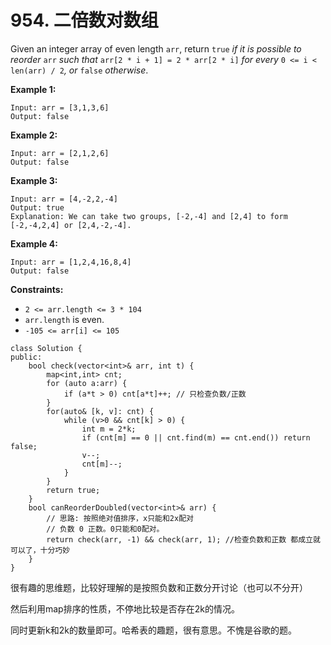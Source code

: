 # 954. 二倍数对数组

Given an integer array of even length `arr`, return `true` _if it is possible to reorder_ `arr` _such that_ `arr[2 * i + 1] = 2 * arr[2 * i]` _for every_ `0 <= i < len(arr) / 2`_, or_ `false` _otherwise_.

**Example 1:**

```
Input: arr = [3,1,3,6]
Output: false
```

**Example 2:**

```
Input: arr = [2,1,2,6]
Output: false
```

**Example 3:**

```
Input: arr = [4,-2,2,-4]
Output: true
Explanation: We can take two groups, [-2,-4] and [2,4] to form [-2,-4,2,4] or [2,4,-2,-4].
```

**Example 4:**

```
Input: arr = [1,2,4,16,8,4]
Output: false
```

**Constraints:**

* `2 <= arr.length <= 3 * 104`
* `arr.length` is even.
* `-105 <= arr[i] <= 105`

```clike
class Solution {
public:
    bool check(vector<int>& arr, int t) {
        map<int,int> cnt;
        for (auto a:arr) {   
            if (a*t > 0) cnt[a*t]++; // 只检查负数/正数
        }
        for(auto& [k, v]: cnt) {
            while (v>0 && cnt[k] > 0) {
                int m = 2*k;
                if (cnt[m] == 0 || cnt.find(m) == cnt.end()) return false;
                v--;
                cnt[m]--;
            }
        }
        return true;
    }
    bool canReorderDoubled(vector<int>& arr) {
        // 思路: 按照绝对值排序，x只能和2x配对
        // 负数 0 正数。0只能和0配对。
        return check(arr, -1) && check(arr, 1); //检查负数和正数 都成立就可以了，十分巧妙
    }
}
```

很有趣的思维题，比较好理解的是按照负数和正数分开讨论（也可以不分开）

然后利用map排序的性质，不停地比较是否存在2k的情况。

同时更新k和2k的数量即可。哈希表的趣题，很有意思。不愧是谷歌的题。
